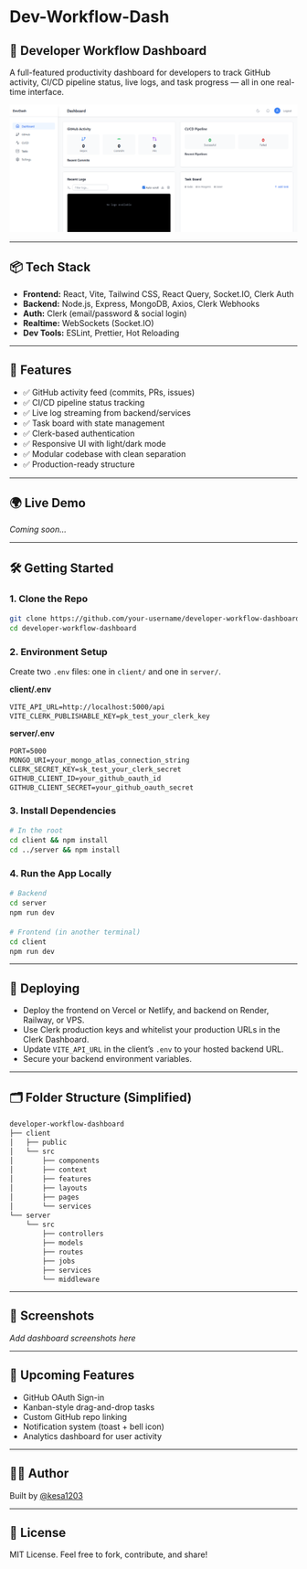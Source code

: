 # Dev-Workflow-Dash

## 🚀 Developer Workflow Dashboard

A full-featured productivity dashboard for developers to track GitHub activity, CI/CD pipeline status, live logs, and task progress — all in one real-time interface.

![Dashboard Preview](/client/public/image/image.png)

---

## 📦 Tech Stack

- **Frontend:** React, Vite, Tailwind CSS, React Query, Socket.IO, Clerk Auth  
- **Backend:** Node.js, Express, MongoDB, Axios, Clerk Webhooks  
- **Auth:** Clerk (email/password & social login)  
- **Realtime:** WebSockets (Socket.IO)  
- **Dev Tools:** ESLint, Prettier, Hot Reloading

---

## 🔐 Features

- ✅ GitHub activity feed (commits, PRs, issues)
- ✅ CI/CD pipeline status tracking
- ✅ Live log streaming from backend/services
- ✅ Task board with state management
- ✅ Clerk-based authentication
- ✅ Responsive UI with light/dark mode
- ✅ Modular codebase with clean separation
- ✅ Production-ready structure

---

## 🌍 Live Demo

_Coming soon..._

---

## 🛠️ Getting Started

### 1. Clone the Repo

```bash
git clone https://github.com/your-username/developer-workflow-dashboard.git
cd developer-workflow-dashboard
```

### 2. Environment Setup

Create two `.env` files: one in `client/` and one in `server/`.

**client/.env**
```
VITE_API_URL=http://localhost:5000/api
VITE_CLERK_PUBLISHABLE_KEY=pk_test_your_clerk_key
```

**server/.env**
```
PORT=5000
MONGO_URI=your_mongo_atlas_connection_string
CLERK_SECRET_KEY=sk_test_your_clerk_secret
GITHUB_CLIENT_ID=your_github_oauth_id
GITHUB_CLIENT_SECRET=your_github_oauth_secret
```

### 3. Install Dependencies

```bash
# In the root
cd client && npm install
cd ../server && npm install
```

### 4. Run the App Locally

```bash
# Backend
cd server
npm run dev

# Frontend (in another terminal)
cd client
npm run dev
```

---

## 🚀 Deploying

- Deploy the frontend on Vercel or Netlify, and backend on Render, Railway, or VPS.
- Use Clerk production keys and whitelist your production URLs in the Clerk Dashboard.
- Update `VITE_API_URL` in the client’s `.env` to your hosted backend URL.
- Secure your backend environment variables.

---

## 🗂️ Folder Structure (Simplified)

```
developer-workflow-dashboard
├── client
│   ├── public
│   └── src
│       ├── components
│       ├── context
│       ├── features
│       ├── layouts
│       ├── pages
│       └── services
└── server
    └── src
        ├── controllers
        ├── models
        ├── routes
        ├── jobs
        ├── services
        └── middleware
```

---

## 📸 Screenshots

_Add dashboard screenshots here_

---

## 📅 Upcoming Features

- GitHub OAuth Sign-in
- Kanban-style drag-and-drop tasks
- Custom GitHub repo linking
- Notification system (toast + bell icon)
- Analytics dashboard for user activity

---

## 👨‍💻 Author

Built by [@kesa1203](https://github.com/kesa1203)

---

## 📝 License

MIT License. Feel free to fork, contribute, and share!